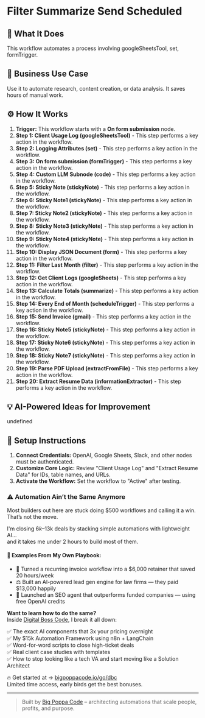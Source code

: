 # Filter Summarize Send Scheduled

## 🚀 What It Does
This workflow automates a process involving googleSheetsTool, set, formTrigger.

## 💼 Business Use Case
Use it to automate research, content creation, or data analysis. It saves hours of manual work.

## ⚙️ How It Works
1.  **Trigger:** This workflow starts with a **On form submission** node.
2. **Step 1: Client Usage Log (googleSheetsTool)** - This step performs a key action in the workflow.
3. **Step 2: Logging Attributes (set)** - This step performs a key action in the workflow.
4. **Step 3: On form submission (formTrigger)** - This step performs a key action in the workflow.
5. **Step 4: Custom LLM Subnode (code)** - This step performs a key action in the workflow.
6. **Step 5: Sticky Note (stickyNote)** - This step performs a key action in the workflow.
7. **Step 6: Sticky Note1 (stickyNote)** - This step performs a key action in the workflow.
8. **Step 7: Sticky Note2 (stickyNote)** - This step performs a key action in the workflow.
9. **Step 8: Sticky Note3 (stickyNote)** - This step performs a key action in the workflow.
10. **Step 9: Sticky Note4 (stickyNote)** - This step performs a key action in the workflow.
11. **Step 10: Display JSON Document (form)** - This step performs a key action in the workflow.
12. **Step 11: Filter Last Month (filter)** - This step performs a key action in the workflow.
13. **Step 12: Get Client Logs (googleSheets)** - This step performs a key action in the workflow.
14. **Step 13: Calculate Totals (summarize)** - This step performs a key action in the workflow.
15. **Step 14: Every End of Month (scheduleTrigger)** - This step performs a key action in the workflow.
16. **Step 15: Send Invoice (gmail)** - This step performs a key action in the workflow.
17. **Step 16: Sticky Note5 (stickyNote)** - This step performs a key action in the workflow.
18. **Step 17: Sticky Note6 (stickyNote)** - This step performs a key action in the workflow.
19. **Step 18: Sticky Note7 (stickyNote)** - This step performs a key action in the workflow.
20. **Step 19: Parse PDF Upload (extractFromFile)** - This step performs a key action in the workflow.
21. **Step 20: Extract Resume Data (informationExtractor)** - This step performs a key action in the workflow.

## 💡 AI-Powered Ideas for Improvement
undefined

## 🔧 Setup Instructions
1. **Connect Credentials:** OpenAI, Google Sheets, Slack, and other nodes must be authenticated.
2. **Customize Core Logic:** Review "Client Usage Log" and "Extract Resume Data" for IDs, table names, and URLs.
3. **Activate the Workflow:** Set the workflow to "Active" after testing.

### ⚠️ Automation Ain’t the Same Anymore

Most builders out here are stuck doing $500 workflows and calling it a win.  
That’s not the move.  

I'm closing $6k–$13k deals by stacking simple automations with lightweight AI...  
and it takes me under 2 hours to build most of them.

#### 🧠 Examples From My Own Playbook:
- 🔁 Turned a recurring invoice workflow into a $6,000 retainer that saved 20 hours/week  
- ⚖️ Built an AI-powered lead gen engine for law firms — they paid $13,000 happily  
- 🚀 Launched an SEO agent that outperforms funded companies — using free OpenAI credits  

**Want to learn how to do the same?**  
Inside [Digital Boss Code](https://bigpoppacode.io/go/dbc), I break it all down:

✅ The exact AI components that 3x your pricing overnight  
✅ My $15k Automation Framework using n8n + LangChain  
✅ Word-for-word scripts to close high-ticket deals  
✅ Real client case studies with templates  
✅ How to stop looking like a tech VA and start moving like a Solution Architect  

🔥 Get started at → [bigpoppacode.io/go/dbc](https://bigpoppacode.io/go/dbc)  
Limited time access, early birds get the best bonuses.

---
> Built by [Big Poppa Code](https://bigpoppacode.io) – architecting automations that scale people, profits, and purpose.
